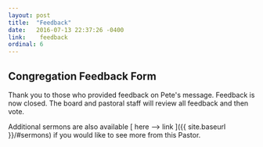 ```yaml
---
layout: post
title:  "Feedback"
date:   2016-07-13 22:37:26 -0400
link:    feedback
ordinal: 6
---
```



## Congregation Feedback Form

Thank you to those who provided feedback on Pete's message. Feedback is now closed. The board and pastoral staff will review all feedback and then vote. 

Additional sermons are also available [ here --> link ]({{ site.baseurl }}/#sermons) if you would like to see more from this Pastor.  